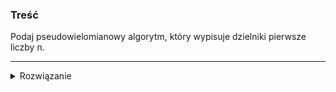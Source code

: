 ### Treść
Podaj pseudowielomianowy algorytm, który wypisuje dzielniki pierwsze liczby n.

------
<details><summary>Rozwiązanie</summary>
<p>

